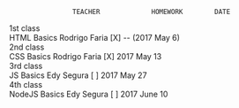                     TEACHER             HOMEWORK        DATE  
1st class  
    HTML Basics     Rodrigo Faria           [X]          -- (2017 May 6)  
2nd class  
    CSS Basics      Rodrigo Faria           [X]          2017 May 13  
3rd class  
    JS Basics       Edy Segura              [ ]          2017 May 27  
4th class  
    NodeJS Basics   Edy Segura              [ ]          2017 June 10  